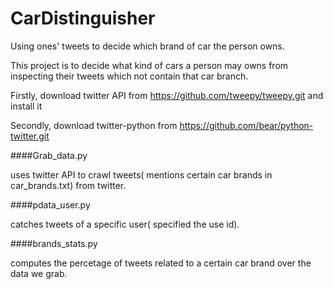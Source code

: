 # CarDistinguisher
Using ones' tweets to decide which brand of car the person owns.

This project is to decide what kind of cars a person may owns from inspecting their tweets which not contain that car branch.

Firstly, download twitter API from https://github.com/tweepy/tweepy.git and install it

Secondly, download twitter-python from https://github.com/bear/python-twitter.git


####Grab_data.py 
  
uses twitter API to crawl tweets( mentions certain car brands in car_brands.txt) from twitter.


####pdata_user.py 

catches tweets of a specific user( specified the use id).


####brands_stats.py 

computes the percetage of tweets related to a certain car brand over the data we grab.
